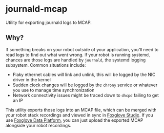 # journald-mcap
Utility for exporting journald logs to MCAP.

## Why?

If something breaks on your robot outside of your application, you'll need to read logs to find out what went wrong.
If your robot is running systemd, chances are those logs are handled by `journald`, the systemd logging subsystem.
Common situations include:

* Flaky ethernet cables will link and unlink, this will be logged by the NIC driver in the kernel
* Sudden clock changes will be logged by the `chrony` service or whatever you use to manage time synchronization
* Network connectivity issues might be traced down to `dhcpd` failing to get an IP

This utility exports those logs into an MCAP file, which can be merged with your robot stack recordings
and viewed in sync in [Foxglove Studio](https://foxglove.dev/studio). If you use [Foxglove Data Platform](https://foxglove.dev/data-platform),
you can just upload the exported MCAP alongside your robot recordings.
